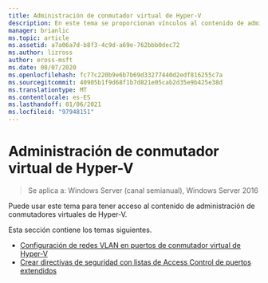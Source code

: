 ```yaml
---
title: Administración de conmutador virtual de Hyper-V
description: En este tema se proporcionan vínculos al contenido de administración de conmutadores virtuales de Hyper-V para Windows Server 2016.
manager: brianlic
ms.topic: article
ms.assetid: a7a06a7d-b8f3-4c9d-a69e-762bbb0dec72
ms.author: lizross
author: eross-msft
ms.date: 08/07/2020
ms.openlocfilehash: fc77c220b9e6b7b69d33277440d2edf816255c7a
ms.sourcegitcommit: 40905b1f9d68f1b7d821e05cab2d35e9b425e38d
ms.translationtype: MT
ms.contentlocale: es-ES
ms.lasthandoff: 01/06/2021
ms.locfileid: "97948151"
---
```

# <a name="manage-hyper-v-virtual-switch"></a>Administración de conmutador virtual de Hyper-V

>Se aplica a: Windows Server (canal semianual), Windows Server 2016

Puede usar este tema para tener acceso al contenido de administración de conmutadores virtuales de Hyper-V.

Esta sección contiene los temas siguientes.

- [Configuración de redes VLAN en puertos de conmutador virtual de Hyper-V](Configure-and-View-VLAN-Settings-on-Hyper-V-Virtual-Switch-Ports.md)
- [Crear directivas de seguridad con listas de Access Control de puertos extendidos](Create-Security-Policies-with-Extended-Port-Access-Control-Lists.md)


